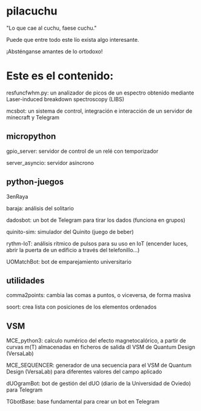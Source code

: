 # pilacuchu
<p>"Lo que cae al cuchu, faese cuchu."</p>
<p>Puede que entre todo este lío exista algo interesante.</p>
<p>¡Absténganse amantes de lo ortodoxo!</p>
<p></p>
<h1>Este es el contenido:</h1>
<p>resfuncfwhm.py: un analizador de picos de un espectro obtenido mediante Laser-induced breakdown spectroscopy (LIBS)</p>
<p>mcsbot: un sistema de control, integración e interacción de un servidor de minecraft y Telegram</p>
<h2>micropython</h2>
<p>gpio_server: servidor de control de un relé con temporizador</p>
<p>server_asyncio: servidor asíncrono</p>
<h2>python-juegos</h2>
<p>3enRaya</p>
<p>baraja: análisis del solitario</p>
<p>dadosbot: un bot de Telegram para tirar los dados (funciona en grupos)</p>
<p>quinito-sim: simulador del Quinito (juego de beber)</p>
<p>rythm-IoT: análisis rítmico de pulsos para su uso en IoT (encender luces, abrir la puerta de un edificio a través del telefonillo...)</p>
<p>UOMatchBot: bot de emparejamiento universitario</p>
<h2>utilidades</h2>
<p>comma2points: cambia las comas a puntos, o viceversa, de forma masiva</p>
<p>soort: crea lista con posiciones de los elementos ordenados</p>
<h2>VSM</h2>
<p>MCE_python3: calculo numérico del efecto magnetocalórico, a partir de curvas m(T) almacenadas en ficheros de salida dl VSM de Quantum Design (VersaLab)</p>
<p>MCE_SEQUENCER: generador de una secuencia para el VSM de Quantum Design (VersaLab) para diferentes valores del campo aplicado</p>
<p>dUOgramBot: bot de gestión del dUO (diario de la Universidad de Oviedo) para Telegram</p>
<p>TGbotBase: base fundamental para crear un bot en Telegram</p>
